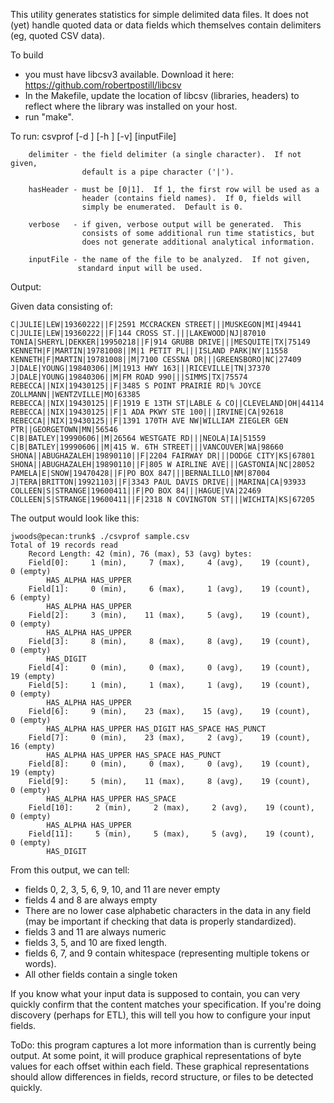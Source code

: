 This utility generates statistics for simple delimited data files.  It
does not (yet) handle quoted data or data fields which themselves contain
delimiters (eg, quoted CSV data).

To build
* you must have libcsv3 available.  Download it here: https://github.com/robertpostill/libcsv
* In the Makefile, update the location of libcsv (libraries, headers) to reflect where the library was installed on your host.
* run "make".

To run:
    csvprof [-d <delimiter>] [-h <hasHeader>] [-v] [inputFile]

        delimiter - the field delimiter (a single character).  If not given,
                    default is a pipe character ('|').

        hasHeader - must be [0|1].  If 1, the first row will be used as a
                    header (contains field names).  If 0, fields will
                    simply be enumerated.  Default is 0.

        verbose   - if given, verbose output will be generated.  This
                    consists of some additional run time statistics, but
                    does not generate additional analytical information.

        inputFile - the name of the file to be analyzed.  If not given,
                   standard input will be used.

Output:

Given data consisting of:

```
C|JULIE|LEW|19360222||F|2591 MCCRACKEN STREET|||MUSKEGON|MI|49441
C|JULIE|LEW|19360222||F|144 CROSS ST.|||LAKEWOOD|NJ|87010
TONIA|SHERYL|DEKKER|19950218||F|914 GRUBB DRIVE|||MESQUITE|TX|75149
KENNETH|F|MARTIN|19781008||M|1 PETIT PL|||ISLAND PARK|NY|11558
KENNETH|F|MARTIN|19781008||M|7100 CESSNA DR|||GREENSBORO|NC|27409
J|DALE|YOUNG|19840306||M|1913 HWY 163|||RICEVILLE|TN|37370
J|DALE|YOUNG|19840306||M|FM ROAD 990|||SIMMS|TX|75574
REBECCA||NIX|19430125||F|3485 S POINT PRAIRIE RD|% JOYCE ZOLLMANN||WENTZVILLE|MO|63385
REBECCA||NIX|19430125||F|1919 E 13TH ST|LABLE & CO||CLEVELAND|OH|44114
REBECCA||NIX|19430125||F|1 ADA PKWY STE 100|||IRVINE|CA|92618
REBECCA||NIX|19430125||F|1391 170TH AVE NW|WILLIAM ZIEGLER GEN PTR||GEORGETOWN|MN|56546
C|B|BATLEY|19990606||M|26564 WESTGATE RD|||NEOLA|IA|51559
C|B|BATLEY|19990606||M|415 W. 6TH STREET|||VANCOUVER|WA|98660
SHONA||ABUGHAZALEH|19890110||F|2204 FAIRWAY DR|||DODGE CITY|KS|67801
SHONA||ABUGHAZALEH|19890110||F|805 W AIRLINE AVE|||GASTONIA|NC|28052
PAMELA|E|SNOW|19470428||F|PO BOX 847|||BERNALILLO|NM|87004
J|TERA|BRITTON|19921103||F|3343 PAUL DAVIS DRIVE|||MARINA|CA|93933
COLLEEN|S|STRANGE|19600411||F|PO BOX 84|||HAGUE|VA|22469
COLLEEN|S|STRANGE|19600411||F|2318 N COVINGTON ST|||WICHITA|KS|67205
```

The output would look like this:

```
jwoods@pecan:trunk$ ./csvprof sample.csv 
Total of 19 records read
    Record Length: 42 (min), 76 (max), 53 (avg) bytes:
    Field[0]:     1 (min),     7 (max),     4 (avg),    19 (count),     0 (empty)
        HAS_ALPHA HAS_UPPER 
    Field[1]:     0 (min),     6 (max),     1 (avg),    19 (count),     6 (empty)
        HAS_ALPHA HAS_UPPER 
    Field[2]:     3 (min),    11 (max),     5 (avg),    19 (count),     0 (empty)
        HAS_ALPHA HAS_UPPER 
    Field[3]:     8 (min),     8 (max),     8 (avg),    19 (count),     0 (empty)
        HAS_DIGIT 
    Field[4]:     0 (min),     0 (max),     0 (avg),    19 (count),    19 (empty)
    Field[5]:     1 (min),     1 (max),     1 (avg),    19 (count),     0 (empty)
        HAS_ALPHA HAS_UPPER 
    Field[6]:     9 (min),    23 (max),    15 (avg),    19 (count),     0 (empty)
        HAS_ALPHA HAS_UPPER HAS_DIGIT HAS_SPACE HAS_PUNCT 
    Field[7]:     0 (min),    23 (max),     2 (avg),    19 (count),    16 (empty)
        HAS_ALPHA HAS_UPPER HAS_SPACE HAS_PUNCT 
    Field[8]:     0 (min),     0 (max),     0 (avg),    19 (count),    19 (empty)
    Field[9]:     5 (min),    11 (max),     8 (avg),    19 (count),     0 (empty)
        HAS_ALPHA HAS_UPPER HAS_SPACE 
    Field[10]:     2 (min),     2 (max),     2 (avg),    19 (count),     0 (empty)
        HAS_ALPHA HAS_UPPER 
    Field[11]:     5 (min),     5 (max),     5 (avg),    19 (count),     0 (empty)
        HAS_DIGIT 
```

From this output, we can tell:
* fields 0, 2, 3, 5, 6, 9, 10, and 11 are never empty
* fields 4 and 8 are always empty
* There are no lower case alphabetic characters in the data in any field (may
  be important if checking that data is properly standardized).
* fields 3 and 11 are always numeric
* fields 3, 5, and 10 are fixed length.
* fields 6, 7, and 9 contain whitespace (representing multiple tokens or words).
* All other fields contain a single token


If you know what your input data is supposed to contain, you can very quickly confirm that the content
matches your specification.  If you're doing discovery (perhaps for ETL), this will tell you how to
configure your input fields.

ToDo:  this program captures a lot more information than is currently
being output.  At some point, it will produce graphical representations
of byte values for each offset within each field.  These graphical
representations should allow differences in fields, record structure, or
files to be detected quickly.
